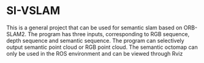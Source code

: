 # SI-VSLAM
This is a general project that can be used for semantic slam based on ORB-SLAM2. The program has three inputs, corresponding to RGB sequence, depth sequence and semantic sequence. The program can selectively output semantic point cloud or RGB point cloud. The semantic octomap can only be used in the ROS environment and can be viewed through Rviz
